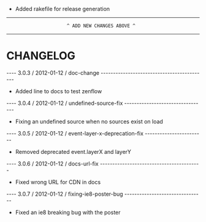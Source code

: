 * Added rakefile for release generation
--------------------------------------------------------------------------------
                          ^ ADD NEW CHANGES ABOVE ^
--------------------------------------------------------------------------------

CHANGELOG
=========

---- 3.0.3 / 2012-01-12 / doc-change -------------------------------------------
* Added line to docs to test zenflow

---- 3.0.4 / 2012-01-12 / undefined-source-fix ---------------------------------
* Fixing an undefined source when no sources exist on load

---- 3.0.5 / 2012-01-12 / event-layer-x-deprecation-fix ------------------------
* Removed deprecated event.layerX and layerY

---- 3.0.6 / 2012-01-12 / docs-url-fix -----------------------------------------
* Fixed wrong URL for CDN in docs

---- 3.0.7 / 2012-01-12 / fixing-ie8-poster-bug --------------------------------
* Fixed an ie8 breaking bug with the poster
